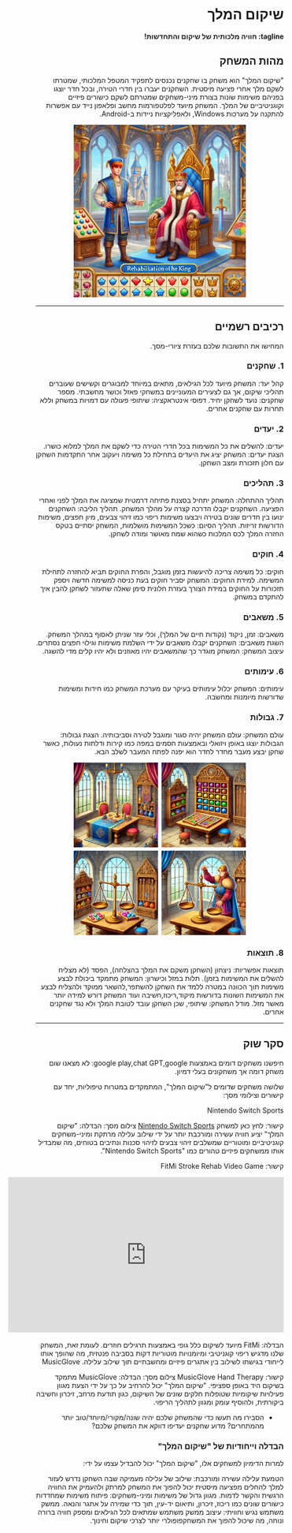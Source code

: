 <div dir='rtl' lang='he'>

# שיקום המלך

**tagline: חוויה מלכותית של שיקום והתחדשות!**

## מהות המשחק

"שיקום המלך" הוא משחק בו שחקנים נכנסים לתפקיד המטפל המלכותי, 
שמטרתו לשקם מלך אחרי פציעה מיסטית. 
השחקנים יעברו בין חדרי הטירה, ובכל חדר יוצגו בפניהם משימות שונות בצורת מיני-משחקים שמטרתם לשקם כישורים פיזיים וקוגניטיביים של המלך.
המשחק מיועד לפלטפורמות מחשב ופלאפון נייד עם אפשרות להתקנה על מערכות Windows, ולאפליקציות ניידות ב-Android.

<p align="center">
  <img src="https://github.com/RehabGaming/King-s-Rehab-Game/blob/main/Rehabilitation%20of%20the%20king%20picture.webp" alt="Rehabilitation of the King" width="350">
</p>



---


## רכיבים רשמיים

המחישו את התשובות שלכם בעזרת ציורי-מסך.

### 1. שחקנים
קהל יעד: המשחק מיועד לכל הגילאים, מתאים במיוחד למבוגרים וקשישים שעוברים תהליכי שיקום, אך גם לצעירים המעוניינים במשחקי פאזל וכושר מחשבתי.
מספר שחקנים: נועד לשחקן יחיד.
דפוסי אינטראקציה: שיתופי פעולה עם דמויות במשחק וללא תחרות עם שחקנים אחרים.

### 2. יעדים
יעדים: להשלים את כל המשימות בכל חדרי הטירה כדי לשקם את המלך למלוא כושרו.
הצגת יעדים: המשחק יציג את היעדים בתחילת כל משימה ויעקוב אחר התקדמות השחקן עם חלון תזכורת ומצב השחקן.

### 3. תהליכים
תהליך ההתחלה: המשחק יתחיל בסצנת פתיחה דרמטית שמציגה את המלך לפני ואחרי הפציעה. השחקנים יקבלו הדרכה קצרה על מהלך המשחק.
תהליך הליבה: השחקנים ינועו בין חדרים שונים בטירה ויבצעו משימות ריפוי כמו זיהוי צבעים, מיון חפצים, משימות הדורשות זריזות.
תהליך הסיום: כשכל המשימות מושלמות, המשחק יסתיים בטקס החזרה המלך לכס המלכות כשהוא שמח מאושר ומודה לשחקן.

### 4. חוקים
חוקים: כל משימה צריכה להיעשות בזמן מוגבל, והפרת החוקים תביא להחזרה לתחילת המשימה.
למידת החוקים: המשחק יסביר חוקים בעת כניסה למשימה חדשה ויספק תזכורות על החוקים במידת הצורך בעזרת חלונית סימן שאלה שתעזור לשחקן להבין איך להתקדם במשחק.

### 5. משאבים
משאבים: זמן, ניקוד (נקודות חיים של המלך), וכלי עזר שניתן לאסוף במהלך המשחק.
השגת משאבים: השחקנים יקבלו משאבים על ידי השלמת משימות וגילוי חפצים נסתרים.
עיצוב המשחק: המשחק מוגדר כך שהמשאבים יהיו מאוזנים ולא יהיו קלים מדי להשגה.

### 6. עימותים
עימותים: המשחק יכלול עימותים בעיקר עם מערכת המשחק כמו חידות ומשימות שדורשות מיומנות ומחשבה.

### 7. גבולות
עולם המשחק: עולם המשחק יהיה סגור ומוגבל לטירה וסביבותיה.
הצגת גבולות: הגבולות יוצגו באופן ויזואלי ובאמצעות חסמים במפה כמו קירות ודלתות נעולות, כאשר שחקן יבצע מעבר מחדר לחדר הוא יפנה לפתח המעבר לשלב הבא.
<p align="center">
  <img src="https://github.com/RehabGaming/King-s-Rehab-Game/blob/main/second%20picture%20for%20md.webp" alt="Rehabilitation of the King" width="350">
</p>


### 8. תוצאות
תוצאות אפשריות: ניצחון (השחקן משקם את המלך בהצלחה), הפסד (לא מצליח להשלים את המשימות בזמן).
תלות במזל וכישרון: המשחק מתמקד ביכולת לבצע משימות תוך הכוונה במטרה ללמד את השחקן להשתפר,להשאר ממוקד ולהצליח לבצע את המשימות השונות בדורשות מיקוד,ריכוז,חשיבה ועוד
 המשחק דורש למידה יותר מאשר מזל.
מודל המשחק: שיתופי, שכן השחקן עובד לטובת המלך ולא נגד שחקנים אחרים.

---
## סקר שוק

חיפשנו משחקים דומים באמצעות google play,chat GPT,google:
לא מצאנו שום משחק דומה אך משחקונים בעלי דמיון.

שלושה משחקים שדומים ל"שיקום המלך", המתמקדים במטרות טיפוליות, יחד עם קישורים וצילומי מסך:

Nintendo Switch Sports

קישור: לחץ כאן למשחק [Nintendo Switch Sports](https://color.method.ac/)
צילום מסך:
הבדלה: "שיקום המלך" יציע חוויה עשירה ומורכבת יותר על ידי שילוב עלילה מרתקת ומיני-משחקים קוגניטיביים ומוטוריים שמשלבים זיהוי צבעים לזיהוי סכנות ונתיבים בטוחים, מה שמבדיל אותו ממשחקים פיזיים טהורים כמו "Nintendo Switch Sports".


קישור: FitMi Stroke Rehab Video Game
<p align="center">
  <iframe width="560" height="315" src="https://www.youtube.com/embed/OBeT1Bs5Y5U?si=wlfDSqzMQjG1MRdf" title="YouTube video player" frameborder="0" allow="accelerometer; autoplay; clipboard-write; encrypted-media; gyroscope; picture-in-picture; web-share" referrerpolicy="strict-origin-when-cross-origin" allowfullscreen></iframe>
</p>

הבדלה: FitMi מיועד לשיקום כלל גופי באמצעות תרגילים חוזרים. לעומת זאת, המשחק שלנו מדגיש ריפוי קוגניטיבי ומיומנויות מוטוריות דקות בסביבה פנטזית, מה שהופך אותו לייחודי בגישתו לשילוב בין אתגרים פיזיים ומחשבתיים תוך שילוב עלילה.
MusicGlove

קישור: MusicGlove Hand Therapy
צילום מסך:
הבדלה: MusicGlove מתמקד בשיקום היד באופן ספציפי. "שיקום המלך" יכול להרחיב על כך על ידי הצעת מגוון פעילויות שיקומיות שטופלות חלקים שונים של השיקום, כגון תודעת מרחב, זיכרון וחשיבה ביקורתית, ולהוסיף עומק ומגוון לתהליך הריפוי.
* הסבירו מה תעשו כדי שהמשחק שלכם יהיה שונה/מקורי/מיוחד/טוב יותר מהמתחרים?  מדוע שחקנים יעדיפו דווקא את המשחק שלכם?

### הבדלה וייחודיות של "שיקום המלך"
למרות הדימיון למשחקים אלו, "שיקום המלך" יכול להבדיל עצמו על ידי:

הטמעת עלילה עשירה ומורכבת: שילוב של עלילה מעמיקה שבה השחקן נדרש לעזור למלך להחלים מפציעה מיסטית יכול להפוך את המשחק למרתק ולהעמיק את החוויה הרגשית והקשר לדמות.
מגוון גדול של משימות ומיני-משחקים: פיתוח משימות שמחדדות כישורים שונים כמו ריכוז, זיכרון, ותיאום יד-עין, תוך כדי שמירה על אתגר והנאה.
ממשק משתמש נגיש וחוויתי: עיצוב ממשק משתמש שמתאים לכל הגילאים ומספק חוויה ברורה ונוחה, מה שיכול להפוך את המשחקפופולרי יותר לצרכי שיקום וחינוך.


</div>

